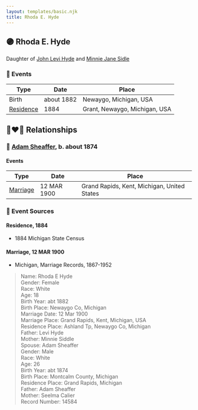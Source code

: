 ```yaml
---
layout: templates/basic.njk
title: Rhoda E. Hyde
---
```

## 🟣 Rhoda E. Hyde

Daughter of [John Levi Hyde](/people/2/23020300) and [Minnie Jane Sidle](/people/7/73883806)

### 📆 Events

Type | Date | Place
------ | ------ | ------
Birth | about 1882 | Newaygo, Michigan, USA
[Residence](#event-9b2f4863-b1cf-4325-b849-b184a2847a9a) | 1884 | Grant, Newaygo, Michigan, USA

## 👩‍❤️‍👨 Relationships

### 🔵 [Adam Sheaffer](/people/7/75217724), b. about 1874

#### Events

Type | Date | Place
------ | ------ | ------
[Marriage](#event-fbdd2041-3bc4-4273-a7cc-7726b52b6d2a) | 12 MAR 1900 | Grand Rapids, Kent, Michigan, United States
### 📰 Event Sources

#### <a id="event-9b2f4863-b1cf-4325-b849-b184a2847a9a"></a> Residence, 1884
* 1884 Michigan State Census

#### <a id="event-fbdd2041-3bc4-4273-a7cc-7726b52b6d2a"></a> Marriage, 12 MAR 1900
* Michigan, Marriage Records, 1867-1952
>   
  > Name: Rhoda E Hyde  
  > Gender: Female  
  > Race: White  
  > Age: 18  
  > Birth Year: abt 1882  
  > Birth Place: Newaygo Co, Michigan  
  > Marriage Date: 12 Mar 1900  
  > Marriage Place: Grand Rapids, Kent, Michigan, USA  
  > Residence Place: Ashland Tp, Newaygo Co, Michigan  
  > Father: Levi Hyde  
  > Mother: Minnie Siddle  
  > Spouse: Adam Sheaffer  
  > Gender: Male  
  > Race: White  
  > Age: 26  
  > Birth Year: abt 1874  
  > Birth Place: Montcalm County, Michigan  
  > Residence Place: Grand Rapids, Michigan  
  > Father: Adam Sheaffer  
  > Mother: Seelma Calier  
  > Record Number: 14584